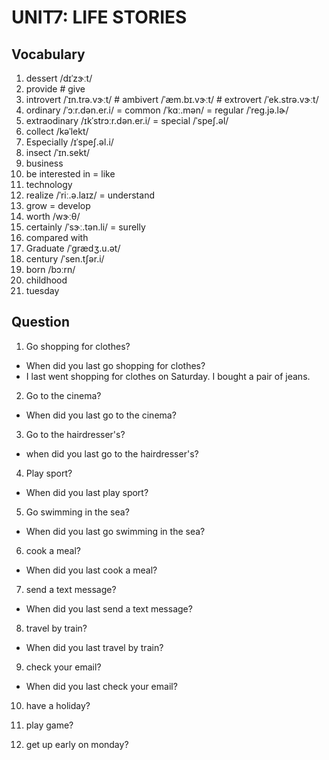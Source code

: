 # UNIT7: LIFE STORIES 

## Vocabulary 

1. dessert  /dɪˈzɝːt/
2. provide # give 
3. introvert /ˈɪn.trə.vɝːt/ # ambivert /ˈæm.bɪ.vɝːt/ # extrovert  /ˈek.strə.vɝːt/
3. ordinary /ˈɔːr.dən.er.i/ = common /ˈkɑː.mən/ = regular /ˈreɡ.jə.lɚ/
4. extraodinary /ɪkˈstrɔːr.dən.er.i/ = special /ˈspeʃ.əl/
5. collect /kəˈlekt/
6. Especially /ɪˈspeʃ.əl.i/
7. insect /ˈɪn.sekt/
8. business
9. be interested in = like 
10. technology 
11. realize /ˈriː.ə.laɪz/ = understand 
12. grow = develop 
13. worth /wɝːθ/
14. certainly /ˈsɝː.tən.li/ = surelly 
15. compared with
16. Graduate  /ˈɡrædʒ.u.ət/
17. century /ˈsen.tʃər.i/
18. born /bɔːrn/
19. childhood
20. tuesday


## Question

1. Go shopping for clothes? 
- When did you last go shopping for clothes? 
- I last went shopping for clothes on Saturday. I bought a pair of jeans.

2. Go to the cinema? 
- When did you last go to the cinema? 

3. Go to the hairdresser's? 
- when did you last go to the hairdresser's? 

4. Play sport? 
- When did you last play sport? 

5. Go swimming in the sea? 
- When did you last go swimming in the sea? 

6. cook a meal? 
- When did you last cook a meal? 

7. send a text message? 
- When did you last send a text message? 

8. travel by train? 
- When did you last travel by train? 

9. check your email?
- When did you last check your email? 

10. have a holiday? 

11. play game? 

12. get up early on monday?